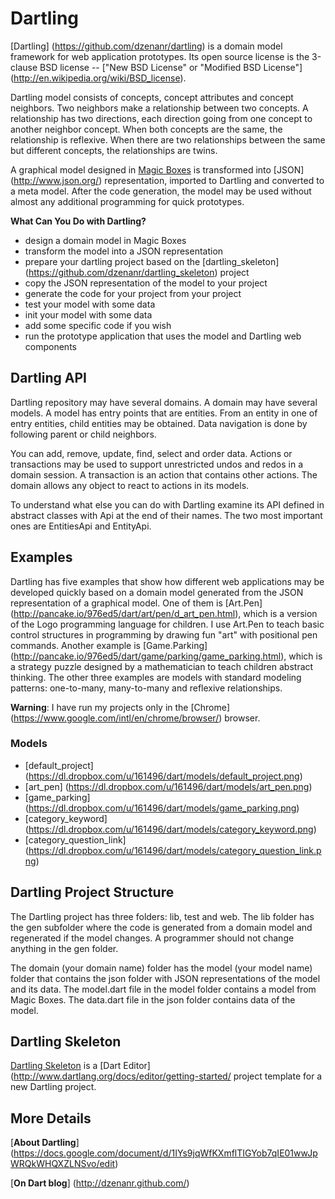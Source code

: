 


# Dartling

[Dartling] (https://github.com/dzenanr/dartling) is a domain model framework for web application prototypes. Its open source license is the 3-clause BSD license -- ["New BSD License" or "Modified BSD License"] (http://en.wikipedia.org/wiki/BSD_license).

Dartling model consists of concepts, concept attributes and concept neighbors. Two neighbors make a relationship between two concepts. A relationship has two directions, each direction going from one concept to another neighbor concept. When both concepts are the same, the relationship is reflexive. When there are two relationships between the same but different concepts, the relationships are twins.

A graphical model designed in [Magic Boxes](https://github.com/dzenanr/magic_boxes) is transformed into [JSON] (http://www.json.org/) representation, imported to Dartling and converted to a meta model. After the code generation, the model may be used without almost any additional programming for quick prototypes.

**What Can You Do with Dartling?**

* design a domain model in Magic Boxes
* transform the model into a JSON representation
* prepare your dartling project based on the [dartling_skeleton] (https://github.com/dzenanr/dartling_skeleton) project
* copy the JSON representation of the model to your project
* generate the code for your project from your project
* test your model with some data
* init your model with some data
* add some specific code if you wish
* run the prototype application that uses the model and Dartling web components

## Dartling API

Dartling repository may have several domains. A domain may have several models. A model has entry points that are entities. From an entity in one of entry entities, child entities may be obtained. Data navigation is done by following parent or child neighbors.

You can add, remove, update, find, select and order data. Actions or transactions may be used to support unrestricted undos and redos in a domain session. A transaction is an action that contains other actions. The domain allows any object to react to actions in its models.

To understand what else you can do with Dartling examine its API defined in abstract classes with Api at the end of their names. The two most important ones are EntitiesApi and EntityApi.

## Examples

Dartling has five examples that show how different web applications may be developed quickly based on a domain model generated from the JSON representation of a graphical model. One of them is [Art.Pen] (http://pancake.io/976ed5/dart/art/pen/d_art_pen.html), which is a version of the Logo programming language for children. I use Art.Pen to teach basic control structures in programming by drawing fun "art" with positional pen commands. Another example is [Game.Parking] (http://pancake.io/976ed5/dart/game/parking/game_parking.html), which is a strategy puzzle designed by a mathematician to teach children abstract thinking. The other three examples are models with standard modeling patterns: one-to-many, many-to-many and reflexive relationships.

**Warning**: I have run my projects only in the [Chrome] (https://www.google.com/intl/en/chrome/browser/) browser.

### Models

* [default_project] (https://dl.dropbox.com/u/161496/dart/models/default_project.png)
* [art_pen] (https://dl.dropbox.com/u/161496/dart/models/art_pen.png)
* [game_parking] (https://dl.dropbox.com/u/161496/dart/models/game_parking.png)
* [category_keyword] (https://dl.dropbox.com/u/161496/dart/models/category_keyword.png)
* [category_question_link] (https://dl.dropbox.com/u/161496/dart/models/category_question_link.png)

## Dartling Project Structure

The Dartling project has three folders: lib, test and web. The lib folder has the gen subfolder where the code is generated from a domain model and regenerated if the model changes. A programmer should not change anything in the gen folder.

The domain (your domain name) folder has the model (your model name) folder that contains the json folder with JSON representations of the model and its data. The model.dart file in the model folder contains a model from Magic Boxes. The data.dart file in the json folder contains data of the model.

## Dartling Skeleton

[Dartling Skeleton](https://github.com/dzenanr/dartling_skeleton) is a [Dart Editor] (http://www.dartlang.org/docs/editor/getting-started/ project template for a new Dartling project.

## More Details
 
[**About Dartling**] (https://docs.google.com/document/d/1IYs9jqWfKXmflTIGYob7qIE01wwJpWRQkWHQXZLNSvo/edit)

[**On Dart blog**] (http://dzenanr.github.com/)



